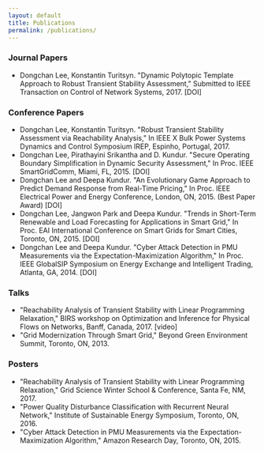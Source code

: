 ```yaml
---
layout: default
title: Publications
permalink: /publications/
---
```


### **Journal Papers**
- Dongchan Lee, Konstantin Turitsyn. "Dynamic Polytopic Template Approach to Robust Transient Stability Assessment," Submitted to IEEE Transaction on Control of Network Systems, 2017. [DOI]

### **Conference Papers**
- Dongchan Lee, Konstantin Turitsyn. "Robust Transient Stability Assessment via Reachability Analysis," In IEEE X Bulk Power Systems Dynamics and Control Symposium IREP, Espinho, Portugal, 2017.​
- Dongchan Lee, Pirathayini Srikantha and D. Kundur. "Secure Operating Boundary Simplification in Dynamic Security Assessment," In Proc. IEEE SmartGridComm, Miami, FL, 2015.​ [DOI]
- Dongchan Lee and Deepa Kundur. "An Evolutionary Game Approach to Predict Demand Response from Real-Time Pricing," In Proc. IEEE Electrical Power and Energy Conference, London, ON, 2015. (Best Paper Award) [DOI]
- Dongchan Lee, Jangwon Park and Deepa Kundur. "Trends in Short-Term Renewable and Load Forecasting for Applications in Smart Grid," In Proc. EAI International Conference on Smart Grids for Smart Cities, Toronto, ON, 2015. [DOI]
- Dongchan Lee and Deepa Kundur. "Cyber Attack Detection in PMU Measurements via the Expectation-Maximization Algorithm," In Proc. IEEE GlobalSIP Symposium on Energy Exchange and Intelligent Trading, Atlanta, GA, 2014.​ [DOI]

### **Talks**
- "Reachability Analysis of Transient Stability with Linear Programming Relaxation," BIRS workshop on Optimization and Inference for Physical Flows on Networks, Banff, Canada, 2017. [video]
- "Grid Modernization Through Smart Grid," Beyond Green Environment Summit, Toronto, ON, 2013.

### **Posters**
- "Reachability Analysis of Transient Stability with Linear Programming Relaxation," Grid Science Winter School & Conference, Santa Fe, NM, 2017.
- "Power Quality Disturbance Classification with Recurrent Neural Network," Institute of Sustainable Energy Symposium, Toronto, ON, 2016.
- "Cyber Attack Detection in PMU Measurements via the Expectation-Maximization Algorithm," Amazon Research Day, Toronto, ON, 2015.
